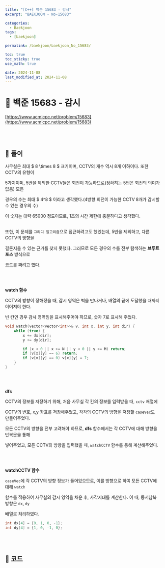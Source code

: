 ```yaml
---
title: "[C++] 백준 15683 - 감시"
excerpt: "BAEKJOON - No-15683"

categories:
  - Baekjoon
tags:
  - [baekjoon]

permalink: /baekjoon/baekjoon_No_15683/

toc: true
toc_sticky: true
use_math: true

date: 2024-11-08
last_modified_at: 2024-11-08
---
```


# 🔐 백준 15683 - 감시

[https://www.acmicpc.net/problem/15683](https://www.acmicpc.net/problem/15683)

<br><br>

## 🔑 풀이

사무실은 최대 $ 8 \times 8 $ 크기이며, CCTV의 개수 역시 8개 이하이다. 또한 CCTV의 유형이 <br>

5가지이며, 5번을 제외한 CCTV들은 회전이 가능하므로(정확히는 5번은 회전의 의미가 없음) 모든 <br>

경우의 수는 최대 $ 4^8 $ 이라고 생각했다.(4방향 회전이 가능한 CCTV 8개가 감시할 수 있는 경우의 수) <br>

이 숫자는 대략 65000 정도이므로, 1초의 시간 제한에 충분하다고 생각했다. <br><br>

또한, 이 문제를 `그리디 알고리즘`으로 접근하려고도 했었는데, 5번을 제외하고, 다른 CCTV의 방향을 <br>

결론지을 수 있는 근거를 찾지 못했다. 그러므로 모든 경우의 수를 전부 탐색하는 **브루트 포스** 방식으로 <br>

코드를 짜려고 했다.

<br><br>

**watch 함수** <br>

CCTV의 방향이 정해졌을 때, 감시 영역은 벽을 만나거나, 배열의 끝에 도달했을 때까지 이어져야 한다. <br>

빈 칸인 경우 감시 영역임을 표시해주어야 하므로, 숫자 7로 표시해 주었다.

```c++
void watch(vector<vector<int>>& v, int x, int y, int dir) {
    while (true) {
        x += dx[dir];
        y += dy[dir];

        if (x < 0 || x >= N || y < 0 || y >= M) return;
        if (v[x][y] == 6) return;
        if (v[x][y] == 0) v[x][y] = 7;
    }
}
```

<br><br>

**dfs** <br>

CCTV의 정보를 저장하기 위해, 처음 사무실 각 칸의 정보를 입력받을 때, `cctv` 배열에 <br>

CCTV의 번호, x,y 좌표를 저장해주었고, 각각의 CCTV의 방향을 저장할 `caseVec`도 만들어주었다. <br>

모든 CCTV의 방향을 전부 고려해야 하므로, **dfs** 함수에서는 각 CCTV에 대해 방향을 반복문을 통해 <br>

넣어주었고, 모든 CCTV의 방향을 입력했을 때, `watchCCTV` 함수를 통해 계산해주었다.

<br><br>

**watchCCTV 함수** <br>

`caseVec`에 각 CCTV의 방향 정보가 들어있으므로, 이를 방향으로 하여 모든 CCTV에 대해 `watch` <br>

함수를 적용하여 사무실의 감시 영역을 채운 후, 사각지대를 계산한다. 이 때, 동서남북 방향은 `dx`, `dy` <br>

배열로 처리하였다.

```c++
int dx[4] = {0, 1, 0, -1};
int dy[4] = {1, 0, -1, 0};
```

<br><br>

## 🧩 코드

<script src="https://gist.github.com/jinwoojwa/29801f34e2553cf62155df3f392bf9f0.js"></script>